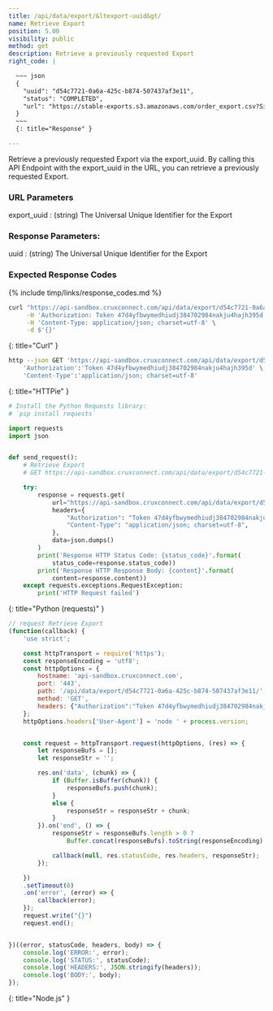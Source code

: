 ```yaml
---
title: /api/data/export/&ltexport-uuid&gt/
name: Retrieve Export
position: 5.00
visibility: public
method: get
description: Retrieve a previously requested Export
right_code: |

  ~~~ json
  {
    "uuid": "d54c7721-0a6a-425c-b874-507437af3e11",
    "status": "COMPLETED",
    "url": "https://stable-exports.s3.amazonaws.com/order_export.csv?Signature=MN6L1KGTiicgitbbnXvJQLztpoU%3D&AWSAccessKeyId=AKIAID5FCZH4JE4B45XQ&Expires=1520954409"
  }
  ~~~
  {: title="Response" }

---
```

Retrieve a previously requested Export via the export_uuid. By calling this API Endpoint with the export_uuid in the URL, you can retrieve a previously requested Export.

### URL Parameters

export_uuid
: (string) The Universal Unique Identifier for the Export

### Response Parameters:

uuid
: (string) The Universal Unique Identifier for the Export

### Expected Response Codes

{% include timp/links/response_codes.md %}


~~~ bash
curl "https://api-sandbox.cruxconnect.com/api/data/export/d54c7721-0a6a-425c-b874-507437af3e11/" \
     -H 'Authorization: Token 47d4yfbwymedhiudj384702984nakju4hajh395d' \
     -H 'Content-Type: application/json; charset=utf-8' \
     -d $'{}'

~~~
{: title="Curl" }

~~~ bash
http --json GET 'https://api-sandbox.cruxconnect.com/api/data/export/d54c7721-0a6a-425c-b874-507437af3e11/' \
    'Authorization':'Token 47d4yfbwymedhiudj384702984nakju4hajh395d' \
    'Content-Type':'application/json; charset=utf-8'


~~~
{: title="HTTPie" }

~~~ python
# Install the Python Requests library:
# `pip install requests`

import requests
import json


def send_request():
    # Retrieve Export
    # GET https://api-sandbox.cruxconnect.com/api/data/export/d54c7721-0a6a-425c-b874-507437af3e11/

    try:
        response = requests.get(
            url="https://api-sandbox.cruxconnect.com/api/data/export/d54c7721-0a6a-425c-b874-507437af3e11/",
            headers={
                "Authorization": "Token 47d4yfbwymedhiudj384702984nakju4hajh395d",
                "Content-Type": "application/json; charset=utf-8",
            },
            data=json.dumps()
        )
        print('Response HTTP Status Code: {status_code}'.format(
            status_code=response.status_code))
        print('Response HTTP Response Body: {content}'.format(
            content=response.content))
    except requests.exceptions.RequestException:
        print('HTTP Request failed')

~~~
{: title="Python (requests)" }

~~~ javascript
// request Retrieve Export
(function(callback) {
    'use strict';

    const httpTransport = require('https');
    const responseEncoding = 'utf8';
    const httpOptions = {
        hostname: 'api-sandbox.cruxconnect.com',
        port: '443',
        path: '/api/data/export/d54c7721-0a6a-425c-b874-507437af3e11/',
        method: 'GET',
        headers: {"Authorization":"Token 47d4yfbwymedhiudj384702984nakju4hajh395d","Content-Type":"application/json; charset=utf-8"}
    };
    httpOptions.headers['User-Agent'] = 'node ' + process.version;


    const request = httpTransport.request(httpOptions, (res) => {
        let responseBufs = [];
        let responseStr = '';

        res.on('data', (chunk) => {
            if (Buffer.isBuffer(chunk)) {
                responseBufs.push(chunk);
            }
            else {
                responseStr = responseStr + chunk;
            }
        }).on('end', () => {
            responseStr = responseBufs.length > 0 ?
                Buffer.concat(responseBufs).toString(responseEncoding) : responseStr;

            callback(null, res.statusCode, res.headers, responseStr);
        });

    })
    .setTimeout(0)
    .on('error', (error) => {
        callback(error);
    });
    request.write("{}")
    request.end();


})((error, statusCode, headers, body) => {
    console.log('ERROR:', error);
    console.log('STATUS:', statusCode);
    console.log('HEADERS:', JSON.stringify(headers));
    console.log('BODY:', body);
});

~~~
{: title="Node.js" }

